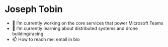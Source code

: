 # Joseph Tobin

- 🔭 I’m currently working on the core services that power Microsoft Teams
- 🌱 I’m currently learning about distributed systems and drone building/racing
- 📫 How to reach me: email in bio

<!--
**jobin212/jobin212** is a ✨ _special_ ✨ repository because its `README.md` (this file) appears on your GitHub profile.

Here are some ideas to get you started:

- 🔭 I’m currently working on ...
- 🌱 I’m currently learning ...
- 👯 I’m looking to collaborate on ...
- 🤔 I’m looking for help with ...
- 💬 Ask me about ...
- 📫 How to reach me: ...
- 😄 Pronouns: ...
- ⚡ Fun fact: ...
-->
